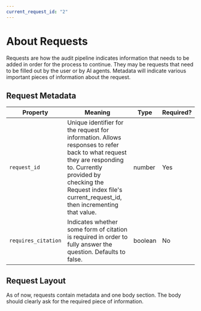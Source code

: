 ```yaml
---
current_request_id: "2"
---
```

# About Requests
Requests are how the audit pipeline indicates information that needs to be added in order for the process to continue. They may be requests that need to be filled out by the user or by AI agents. Metadata will indicate various important pieces of information about the request.

## Request Metadata

| **Property**        | **Meaning**                                                                                                                                                                                                                         | **Type** | **Required?** |
| ------------------- | ----------------------------------------------------------------------------------------------------------------------------------------------------------------------------------------------------------------------------------- | -------- | ------------- |
| `request_id`        | Unique identifier for the request for information. Allows responses to refer back to what request they are responding to. Currently provided by checking the Request index file's current_request_id, then incrementing that value. | number   | Yes           |
| `requires_citation` | Indicates whether some form of citation is required in order to fully answer the question. Defaults to false.                                                                                                                       | boolean  | No            |

## Request Layout
As of now, requests contain metadata and one body section. The body should clearly ask for the required piece of information.

